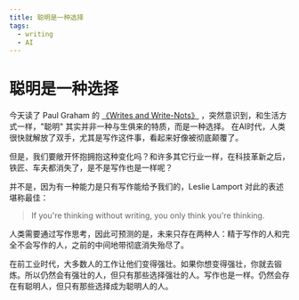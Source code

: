 ```yaml
---
title: 聪明是一种选择
tags:
  - writing
  - AI
---
```


# 聪明是一种选择

今天读了 Paul Graham
的 [《Writes and Write-Nots》](https://paulgraham.com/writes.html?continueFlag=93ed27cd2cd725fa5a9c89ebaee07304)
，突然意识到，和生活方式一样，"聪明" 其实并非一种与生俱来的特质，而是一种选择。
在AI时代，人类很快就解放了双手，尤其是写作这件事，看起来好像被彻底颠覆了。

但是，我们要敞开怀抱拥抱这种变化吗？和许多其它行业一样，在科技革新之后，铁匠、车夫都消失了，是不是写作也是一样呢？

并不是，因为有一种能力是只有写作能给予我们的，Leslie Lamport 对此的表述堪称最佳：
> If you're thinking without writing, you only think you're thinking.

人类需要通过写作思考，因此可预测的是，未来只存在两种人：精于写作的人和完全不会写作的人，之前的中间地带彻底消失殆尽了。

在前工业时代，大多数人的工作让他们变得强壮。如果你想变得强壮，你就去锻炼。所以仍然会有强壮的人，但只有那些选择强壮的人。写作也是一样。仍然会存在有聪明人，但只有那些选择成为聪明人的人。